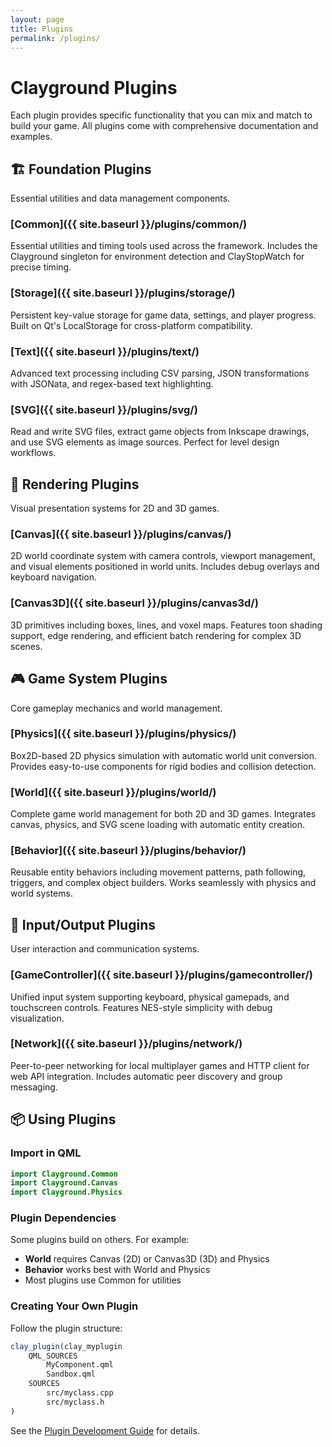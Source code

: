 ```yaml
---
layout: page
title: Plugins
permalink: /plugins/
---
```


# Clayground Plugins

Each plugin provides specific functionality that you can mix and match to build your game. All plugins come with comprehensive documentation and examples.

## 🏗️ Foundation Plugins

Essential utilities and data management components.

### [Common]({{ site.baseurl }}/plugins/common/)
Essential utilities and timing tools used across the framework. Includes the Clayground singleton for environment detection and ClayStopWatch for precise timing.

### [Storage]({{ site.baseurl }}/plugins/storage/)
Persistent key-value storage for game data, settings, and player progress. Built on Qt's LocalStorage for cross-platform compatibility.

### [Text]({{ site.baseurl }}/plugins/text/)
Advanced text processing including CSV parsing, JSON transformations with JSONata, and regex-based text highlighting.

### [SVG]({{ site.baseurl }}/plugins/svg/)
Read and write SVG files, extract game objects from Inkscape drawings, and use SVG elements as image sources. Perfect for level design workflows.

## 🎨 Rendering Plugins

Visual presentation systems for 2D and 3D games.

### [Canvas]({{ site.baseurl }}/plugins/canvas/)
2D world coordinate system with camera controls, viewport management, and visual elements positioned in world units. Includes debug overlays and keyboard navigation.

### [Canvas3D]({{ site.baseurl }}/plugins/canvas3d/)
3D primitives including boxes, lines, and voxel maps. Features toon shading support, edge rendering, and efficient batch rendering for complex 3D scenes.

## 🎮 Game System Plugins

Core gameplay mechanics and world management.

### [Physics]({{ site.baseurl }}/plugins/physics/)
Box2D-based 2D physics simulation with automatic world unit conversion. Provides easy-to-use components for rigid bodies and collision detection.

### [World]({{ site.baseurl }}/plugins/world/)
Complete game world management for both 2D and 3D games. Integrates canvas, physics, and SVG scene loading with automatic entity creation.

### [Behavior]({{ site.baseurl }}/plugins/behavior/)
Reusable entity behaviors including movement patterns, path following, triggers, and complex object builders. Works seamlessly with physics and world systems.

## 🔌 Input/Output Plugins

User interaction and communication systems.

### [GameController]({{ site.baseurl }}/plugins/gamecontroller/)
Unified input system supporting keyboard, physical gamepads, and touchscreen controls. Features NES-style simplicity with debug visualization.

### [Network]({{ site.baseurl }}/plugins/network/)
Peer-to-peer networking for local multiplayer games and HTTP client for web API integration. Includes automatic peer discovery and group messaging.

## 📦 Using Plugins

### Import in QML

```qml
import Clayground.Common
import Clayground.Canvas
import Clayground.Physics
```

### Plugin Dependencies

Some plugins build on others. For example:
- **World** requires Canvas (2D) or Canvas3D (3D) and Physics
- **Behavior** works best with World and Physics
- Most plugins use Common for utilities

### Creating Your Own Plugin

Follow the plugin structure:

```cmake
clay_plugin(clay_myplugin
    QML_SOURCES
        MyComponent.qml
        Sandbox.qml
    SOURCES
        src/myclass.cpp
        src/myclass.h
)
```

See the [Plugin Development Guide](https://github.com/mistergc/clayground#plugin-development) for details.